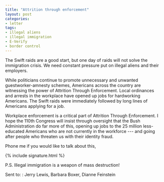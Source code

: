 ```yaml
---
title: "Attrition through enforcement"
layout: post
categories:
- letter
tags:
- illegal aliens
- illegal immigration
- E-Verify
- border control
---
```


The Swift raids are a good start, but one day of raids will not solve the immigration crisis. We need constant pressure put on illegal aliens and their employers.

While politicians continue to promote unnecessary and unwanted guestworker-amnesty schemes, Americans across the country are witnessing the power of Attrition Through Enforcement. Local ordinances and arrests in the workplace have opened up jobs for hardworking Americans. The Swift raids were immediately followed by long lines of Americans applying for a job.

Workplace enforcement is a critical part of Attrition Through Enforcement. I hope the 110th Congress will insist through oversight that the Bush Administration do far more of this, opening up jobs to the 25 million less-educated Americans who are not currently in the workforce --- and going after people who threaten us with their identity fraud.

Phone me if you would like to talk about this,

{% include signature.html %}

P.S. Illegal immigration is a weapon of mass destruction!

Sent to:
: Jerry Lewis, Barbara Boxer, Dianne Feinstein
